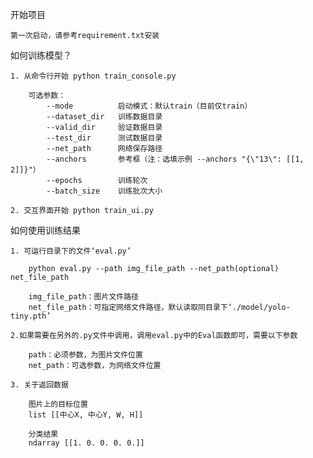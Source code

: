 开始项目

    第一次启动，请参考requirement.txt安装

如何训练模型？

    1. 从命令行开始 python train_console.py
    
        可选参数：
            --mode          启动模式：默认train（目前仅train）
            --dataset_dir   训练数据目录
            --valid_dir     验证数据目录
            --test_dir      测试数据目录
            --net_path      网络保存路径
            --anchors       参考框（注：选填示例 --anchors "{\"13\": [[1, 2]]}"）
            --epochs        训练轮次
            --batch_size    训练批次大小
    
    2. 交互界面开始 python train_ui.py

如何使用训练结果

    1. 可运行目录下的文件‘eval.py’
    
        python eval.py --path img_file_path --net_path(optional) net_file_path
        
        img_file_path：图片文件路径
        net_file_path：可指定网络文件路径，默认读取同目录下‘./model/yolo-tiny.pth’
    
    2.如果需要在另外的.py文件中调用，调用eval.py中的Eval函数即可，需要以下参数
    
        path：必须参数，为图片文件位置
        net_path：可选参数，为网络文件位置
        
    3. 关于返回数据
        
        图片上的目标位置
        list [[中心X, 中心Y, W, H]]
        
        分类结果
        ndarray [[1. 0. 0. 0. 0.]]
